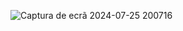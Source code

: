 ![Captura de ecrã 2024-07-25 200716](https://github.com/user-attachments/assets/c7f1acd3-ab14-4e05-92f7-7f154200ff74)
